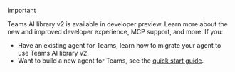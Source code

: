 > [!IMPORTANT]
> Teams AI library v2 is available in developer preview. Learn more about the new and improved developer experience, MCP support, and more. If you:
>
> - Have an existing agent for Teams, learn how to migrate your agent to use Teams AI library v2.
> - Want to build a new agent for Teams, see the [quick start guide](/microsoftteams/platform/teams-ai-library/getting-started/quickstart).
